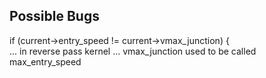 

Possible Bugs
-------------

if (current->entry_speed != current->vmax_junction) {  
... in reverse pass kernel
... vmax_junction used to be called max_entry_speed